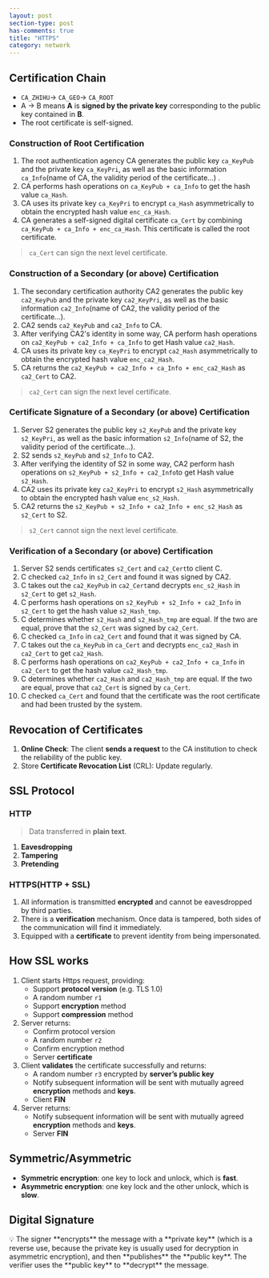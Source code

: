 ```yaml
---
layout: post
section-type: post
has-comments: true
title: "HTTPS"
category: network
---
```


## Certification Chain

- `CA_ZHIHU`-> `CA_GEO`-> `CA_ROOT`
- A -> B means **A** is **signed by the private key** corresponding to the public key contained in **B**.
- The root certificate is self-signed.

### Construction of Root Certification

1. The root authentication agency CA generates the public key `ca_KeyPub` and the private key `ca_KeyPri`, as well as the basic information `ca_Info`(name of CA, the validity period of the certificate…) .
2. CA performs hash operations on `ca_KeyPub + ca_Info` to get the hash value `ca_Hash`.
3. CA uses its private key `ca_KeyPri` to encrypt `ca_Hash` asymmetrically to obtain the encrypted hash value `enc_ca_Hash`.
4. CA generates a self-signed digital certificate `ca_Cert` by combining `ca_KeyPub + ca_Info + enc_ca_Hash`. This certificate is called the root certificate.

> `ca_Cert` can sign the next level certificate.
> 

### Construction of a Secondary (or above) Certification

1. The secondary certification authority CA2 generates the public key `ca2_KeyPub` and the private key `ca2_KeyPri`, as well as the basic information `ca2_Info`(name of CA2, the validity period of the certificate…).
2. CA2 sends `ca2_KeyPub` and `ca2_Info` to CA.
3. After verifying CA2's identity in some way, CA perform hash operations on `ca2_KeyPub + ca2_Info + ca_Info` to get Hash value `ca2_Hash`.
4. CA uses its private key `ca_KeyPri` to encrypt `ca2_Hash` asymmetrically to obtain the encrypted hash value `enc_ca2_Hash`.
5. CA returns the `ca2_KeyPub + ca2_Info + ca_Info + enc_ca2_Hash` as `ca2_Cert` to CA2.

> `ca2_Cert` can sign the next level certificate.
> 

### Certificate Signature of a Secondary (or above) Certification

1. Server S2 generates the public key `s2_KeyPub` and the private key `s2_KeyPri`, as well as the basic information `s2_Info`(name of S2, the validity period of the certificate…).
2. S2 sends `s2_KeyPub` and `s2_Info` to CA2.
3. After verifying the identity of S2 in some way, CA2 perform hash operations on `s2_KeyPub + s2_Info + ca2_Info`to get Hash value `s2_Hash`.
4. CA2 uses its private key `ca2_KeyPri` to encrypt `s2_Hash` asymmetrically to obtain the encrypted hash value `enc_s2_Hash`.
5. CA2 returns the `s2_KeyPub + s2_Info + ca2_Info + enc_s2_Hash` as `s2_Cert` to S2.

> `s2_Cert` cannot sign the next level certificate.
> 

### Verification of a Secondary (or above) Certification

1. Server S2 sends certificates `s2_Cert` and `ca2_Cert`to client C.
2. C checked `ca2_Info` in `s2_Cert` and found it was signed by CA2.
3. C takes out the `ca2_KeyPub` in `ca2_Cert`and decrypts `enc_s2_Hash` in `s2_Cert` to get `s2_Hash`.
4. C performs hash operations on `s2_KeyPub + s2_Info + ca2_Info` in `s2_Cert` to get the hash value `s2_Hash_tmp`.
5. C determines whether `s2_Hash` and `s2_Hash_tmp` are equal. If the two are equal, prove that the `s2_Cert` was signed by `ca2_Cert`.
6. C checked `ca_Info` in `ca2_Cert` and found that it was signed by CA.
7. C takes out the `ca_KeyPub` in `ca_Cert` and decrypts `enc_ca2_Hash` in `ca2_Cert` to get `ca2_Hash`.
8. C performs hash operations on `ca2_KeyPub + ca2_Info + ca_Info` in `ca2_Cert` to get the hash value `ca2_Hash_tmp`.
9. C determines whether `ca2_Hash` and `ca2_Hash_tmp` are equal. If the two are equal, prove that `ca2_Cert` is signed by `ca_Cert`.
10. C checked `ca_Cert` and found that the certificate was the root certificate and had been trusted by the system.

## Revocation of Certificates

1. **Online Check**: The client **sends a request** to the CA institution to check the reliability of the public key.
2. Store **Certificate Revocation List** (CRL): Update regularly.

## SSL Protocol

### HTTP

> Data transferred in **plain text**.

1. **Eavesdropping**
2. **Tampering**
3. **Pretending**

### HTTPS(HTTP + SSL)

1. All information is transmitted **encrypted** and cannot be eavesdropped by third parties.
2. There is a **verification** mechanism. Once data is tampered, both sides of the communication will find it immediately.
3. Equipped with a **certificate** to prevent identity from being impersonated.

## How SSL works

1. Client starts Https request, providing:
    - Support **protocol version** (e.g. TLS 1.0)
    - A random number `r1`
    - Support **encryption** method
    - Support **compression** method
2. Server returns:
    - Confirm protocol version
    - A random number `r2`
    - Confirm encryption method
    - Server **certificate**
3. Client **validates** the certificate successfully and returns:
    - A random number `r3` encrypted by **server’s public key**
    - Notify subsequent information will be sent with mutually agreed **encryption** methods and **keys**.
    - Client **FIN**
4. Server returns:
    - Notify subsequent information will be sent with mutually agreed **encryption** methods and **keys**.
    - Server **FIN**

## **Symmetric/Asymmetric**

- **Symmetric encryption**: one key to lock and unlock, which is **fast**.
- **Asymmetric encryption**: one key lock and the other unlock, which is **slow**.

## Digital Signature

<aside>
💡 The signer **encrypts** the message with a **private key** (which is a reverse use, because the private key is usually used for decryption in asymmetric encryption), and then **publishes** the **public key**. The verifier uses the **public key** to **decrypt** the message.

</aside>